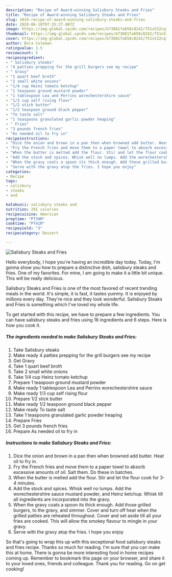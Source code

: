 ```yaml
---
description: "Recipe of Award-winning Salisbury Steaks and Fries"
title: "Recipe of Award-winning Salisbury Steaks and Fries"
slug: 1019-recipe-of-award-winning-salisbury-steaks-and-fries
date: 2020-06-18T07:35:27.007Z
image: https://img-global.cpcdn.com/recipes/b73881fa658c8242/751x532cq70/salisbury-steaks-and-fries-recipe-main-photo.jpg
thumbnail: https://img-global.cpcdn.com/recipes/b73881fa658c8242/751x532cq70/salisbury-steaks-and-fries-recipe-main-photo.jpg
cover: https://img-global.cpcdn.com/recipes/b73881fa658c8242/751x532cq70/salisbury-steaks-and-fries-recipe-main-photo.jpg
author: Dora Coleman
ratingvalue: 3.5
reviewcount: 5
recipeingredient:
- " Salisbury steaks"
- "4 patties prepping for the grill burgers see my recipe"
- " Gravy"
- "1 quart beef broth"
- "2 small white onions"
- "1/4 cup Heinz tomato ketchup"
- "1 teaspoon ground mustard powder"
- "1 tablespoon Lea and Perrins worechestershire sauce"
- "1/3 cup self rising flour"
- "1/2 stick butter"
- "1/2 teaspoon ground black pepper"
- "To taste salt"
- "1 teaspoons granulated garlic powder heaping"
- " Fries"
- "3 pounds french fries"
- "As needed oil to fry in"
recipeinstructions:
- "Dice the onion and brown in a pan then when browned add butter. Heat oil to fry in."
- "Fry the French fries and move them to a paper towel to absorb excessive amounts of oil. Salt them. Do these in batches."
- "When the butter is melted add the flour. Stir and let the flour cook for 3-4 minutes."
- "Add the stock and spices. Whisk well no lumps. Add the worechestershire sauce mustard powder, and Heinz ketchup. Whisk till all ingredients are incorporated into the gravy."
- "When the gravy coats a spoon its thick enough. Add those grilled burgers, to the gravy, and simmer. Cover and turn off heat when the grilled patties are reheated throughout. Cover and set aside till all your fries are cooked. This will allow the smokey flavour to mingle in your gravy."
- "Serve with the gravy atop the fries. I hope you enjoy"
categories:
- Recipe
tags:
- salisbury
- steaks
- and

katakunci: salisbury steaks and 
nutrition: 291 calories
recipecuisine: American
preptime: "PT39M"
cooktime: "PT41M"
recipeyield: "3"
recipecategory: Dessert

---
```



![Salisbury Steaks and Fries](https://img-global.cpcdn.com/recipes/b73881fa658c8242/751x532cq70/salisbury-steaks-and-fries-recipe-main-photo.jpg)

Hello everybody, I hope you're having an incredible day today. Today, I'm gonna show you how to prepare a distinctive dish, salisbury steaks and fries. One of my favorites. For mine, I am going to make it a little bit unique. This will be really delicious.

Salisbury Steaks and Fries is one of the most favored of recent trending meals in the world. It's simple, it is fast, it tastes yummy. It is enjoyed by millions every day. They're nice and they look wonderful. Salisbury Steaks and Fries is something which I've loved my whole life.




To get started with this recipe, we have to prepare a few ingredients. You can have salisbury steaks and fries using 16 ingredients and 6 steps. Here is how you cook it.

<!--inarticleads1-->

##### The ingredients needed to make Salisbury Steaks and Fries:

1. Take  Salisbury steaks
1. Make ready 4 patties prepping for the grill burgers see my recipe
1. Get  Gravy
1. Take 1 quart beef broth
1. Take 2 small white onions
1. Take 1/4 cup Heinz tomato ketchup
1. Prepare 1 teaspoon ground mustard powder
1. Make ready 1 tablespoon Lea and Perrins worechestershire sauce
1. Make ready 1/3 cup self rising flour
1. Prepare 1/2 stick butter
1. Make ready 1/2 teaspoon ground black pepper
1. Make ready To taste salt
1. Take 1 teaspoons granulated garlic powder heaping
1. Prepare  Fries
1. Get 3 pounds french fries
1. Prepare As needed oil to fry in




<!--inarticleads2-->

##### Instructions to make Salisbury Steaks and Fries:

1. Dice the onion and brown in a pan then when browned add butter. Heat oil to fry in.
1. Fry the French fries and move them to a paper towel to absorb excessive amounts of oil. Salt them. Do these in batches.
1. When the butter is melted add the flour. Stir and let the flour cook for 3-4 minutes.
1. Add the stock and spices. Whisk well no lumps. Add the worechestershire sauce mustard powder, and Heinz ketchup. Whisk till all ingredients are incorporated into the gravy.
1. When the gravy coats a spoon its thick enough. Add those grilled burgers, to the gravy, and simmer. Cover and turn off heat when the grilled patties are reheated throughout. Cover and set aside till all your fries are cooked. This will allow the smokey flavour to mingle in your gravy.
1. Serve with the gravy atop the fries. I hope you enjoy




So that's going to wrap this up with this exceptional food salisbury steaks and fries recipe. Thanks so much for reading. I'm sure that you can make this at home. There is gonna be more interesting food in home recipes coming up. Remember to bookmark this page on your browser, and share it to your loved ones, friends and colleague. Thank you for reading. Go on get cooking!

